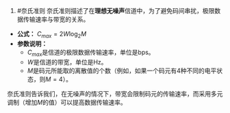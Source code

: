 1. #奈氏准则 
	奈氏准则描述了在**理想无噪声**信道中，为了避免码间串扰，极限数据传输速率与带宽的关系。

*   **公式：**
    $C_{max}=2W\log_2{M}$
*   **参数说明：**
    *   $C_{max}$是信道的极限数据传输速率，单位是bps。
    *   $W$是信道的带宽，单位是Hz。
    *   $M$是码元所能取的离散值的个数（例如，如果一个码元有4种不同的电平状态，则$M=4$）。

奈氏准则告诉我们，在无噪声的情况下，带宽会限制码元的传输速率，而采用多元调制（增加$M$的值）可以提高数据传输速率。